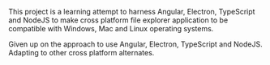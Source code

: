 This project is a learning attempt to harness Angular, Electron, TypeScript and NodeJS to make cross platform file explorer application to be compatible with Windows, Mac and Linux operating systems.

Given up on the approach to use Angular, Electron, TypeScript and NodeJS. Adapting to other cross platform alternates.
